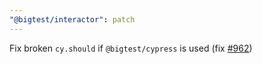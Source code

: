 ```yaml
---
"@bigtest/interactor": patch
---
```


Fix broken `cy.should` if `@bigtest/cypress` is used (fix [#962](https://github.com/thefrontside/bigtest/issues/962))
